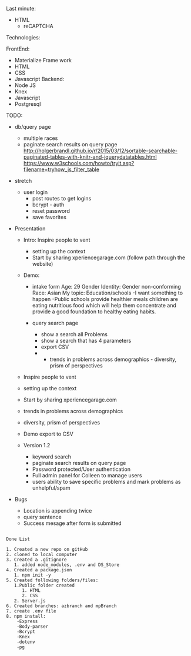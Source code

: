 Last minute:
- HTML  
  - reCAPTCHA

Technologies:

FrontEnd:
- Materialize Frame work
- HTML
- CSS
- Javascript
Backend:
- Node JS
- Knex
- Javascript
- Postgresql



TODO:

- db/query page
  - multiple races
  - paginate search results on query page
http://holgerbrandl.github.io/r/2015/03/12/sortable-searchable-paginated-tables-with-knitr-and-jquerydatatables.html
https://www.w3schools.com/howto/tryit.asp?filename=tryhow_js_filter_table
- stretch
  - user login
    - post routes to get logins
    - bcrypt - auth
    - reset password
    - save favorites

- Presentation

  - Intro: Inspire people to vent
    - setting up the context
    - Start by sharing xperiencegarage.com (follow path through the website)

  - Demo:
    - intake form
      Age: 29
      Gender Identity: Gender non-conforming
      Race: Asian
      My topic: Education/schools
      -I want something to happen
      -Public schools
      provide healthier meals
      children are eating nutritious food which will help them concentrate and provide a good foundation to healthy eating habits.


    - query search page
      - show a search all Problems
      - show a search that has 4 parameters
      - export CSV
      -    - trends in problems across demographics
          - diversity, prism of perspectives
  - Inspire people to vent
  - setting up the context
  - Start by sharing xperiencegarage.com
  - trends in problems across demographics
  - diversity, prism of perspectives
  - Demo export to CSV

  - Version 1.2
    - keyword search
    - paginate search results on query page
    - Password protected/User     authentication
    - Full admin panel for Colleen to manage users
    - users ability to save specific problems and mark problems as unhelpful/spam

- Bugs
  - Location is appending twice
  - query sentence
  - Success mesage after form is submitted


```

Done List

1. Created a new repo on gitHub
2. cloned to local computer
3. Created a .gitignore
   1. added node_modules, .env and DS_Store
4. Created a package.json
   1. npm init -y
5. Created following folders/files:
   1.Public folder created
      1. HTML
      2. CSS
   2. Server.js
6. Created branches: azbranch and mpBranch
7. create .env file
8. npm install:
    -Express
    -Body-parser
    -Bcrypt
    -Knex
    -dotenv
    -pg
